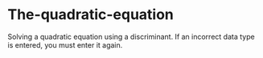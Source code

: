 # The-quadratic-equation
Solving a quadratic equation using a discriminant. If an incorrect data type is entered, you must enter it again.

